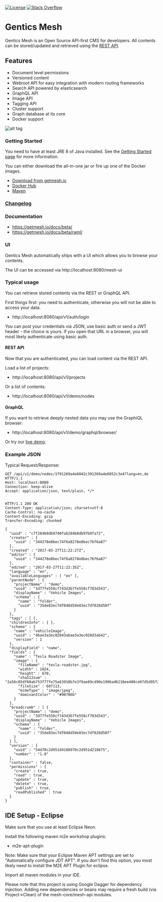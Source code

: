[![License](http://img.shields.io/:license-apache-brightgreen.svg)](http://www.apache.org/licenses/LICENSE-2.0.html)
[![Stack Overflow](http://img.shields.io/:stack%20overflow-genticsmesh-brightgreen.svg)](http://stackoverflow.com/questions/tagged/gentics-mesh)

# Gentics Mesh  

Gentics Mesh is an Open Source API-first CMS for developers. All contents can be stored/updated and retrieved using the [REST API](https://getmesh.io/docs/beta/raml/).

## Features

* Document level permissions
* Versioned content
* Webroot API for easy integration with modern routing frameworks
* Search API powered by elasticsearch
* GraphQL API
* Image API
* Tagging API
* Cluster support
* Graph database at its core
* Docker support

![alt tag](https://getmesh.io/assets/mesh-heroimg.png)

### Getting Started

You need to have at least JRE 8 of Java installed. See the [Getting Started page](https://getmesh.io/docs/beta/getting-started.html) for more information.

You can either download the all-in-one jar or fire up one of the Docker images.

* [Download from getmesh.io](https://getmesh.io/Download)
* [Docker Hub](https://hub.docker.com/r/gentics/mesh/)
* [Maven](https://maven.gentics.com/maven2/com/gentics/mesh)

### [Changelog](https://getmesh.io/docs/beta/changelog.html)

### Documentation

* https://getmesh.io/docs/beta/
* https://getmesh.io/docs/beta/raml/

### UI

Gentics Mesh automatically ships with a UI which allows you to browse your contents.

The UI can be accessed via http://localhost:8080/mesh-ui

### Typical usage

You can retrieve stored contents via the REST or GraphQL API.

First things first: you need to authenticate, otherwise you will not be able to access your data.

* http://localhost:8080/api/v1/auth/login

You can post your credentials via JSON, use basic auth or send a JWT header - the choice is yours. If you open that URL in a browser, you will most likely authenticate using basic auth.

#### REST API

Now that you are authenticated, you can load content via the REST API.

Load a list of projects:

* http://localhost:8080/api/v1/projects

Or a list of contents:

* http://localhost:8080/api/v1/demo/nodes

#### GraphQL

If you want to retrieve deeply nested data you may use the GraphiQL browser:

* http://localhost:8080/api/v1/demo/graphql/browser/

Or try our [live demo](https://demo.getmesh.io/api/v1/demo/graphql/browser/).

### Example JSON

Typical Request/Response:

```
GET /api/v1/demo/nodes/1f91269a4e6042c391269a4e6052c3e4?lang=en,de HTTP/1.1
Host: localhost:8080
Connection: keep-alive
Accept: application/json, text/plain, */*


HTTP/1.1 200 OK
Content-Type: application/json; charset=utf-8
Cache-Control: no-cache
Content-Encoding: gzip
Transfer-Encoding: chunked

{
  "uuid" : "c7f284b8db9740fab284b8db97b0fa72",
  "creator" : {
    "uuid" : "344278e8bec74f6a8278e8bec76f6a87"
  },
  "created" : "2017-03-27T11:22:27Z",
  "editor" : {
    "uuid" : "344278e8bec74f6a8278e8bec76f6a87"
  },
  "edited" : "2017-03-27T11:22:35Z",
  "language" : "en",
  "availableLanguages" : [ "en" ],
  "parentNode" : {
    "projectName" : "demo",
    "uuid" : "3d77fe558cf743d3b7fe558cf783d343",
    "displayName" : "Vehicle Images",
    "schema" : {
      "name" : "folder",
      "uuid" : "35de83ec7df048d59e83ec7df028d50f"
    }
  },
  "tags" : [ ],
  "childrenInfo" : { },
  "schema" : {
    "name" : "vehicleImage",
    "uuid" : "4bae3a3ec02043abae3a3ec020d3ab42",
    "version" : 1
  },
  "displayField" : "name",
  "fields" : {
    "name" : "Tesla Roadster Image",
    "image" : {
      "fileName" : "tesla-roadster.jpg",
      "width" : 1024,
      "height" : 670,
      "sha512sum" : "2a56c85df60ab753f77fe75a63910b7e3f9ae89cd90e1906ad6210ee408ce07d5d95f269a21217ee045af8ac7d6c934324e49908d463971e31498b994b757d03",
      "fileSize" : 607113,
      "mimeType" : "image/jpeg",
      "dominantColor" : "#90786b"
    }
  },
  "breadcrumb" : [ {
    "projectName" : "demo",
    "uuid" : "3d77fe558cf743d3b7fe558cf783d343",
    "displayName" : "Vehicle Images",
    "schema" : {
      "name" : "folder",
      "uuid" : "35de83ec7df048d59e83ec7df028d50f"
    }
  } ],
  "version" : {
    "uuid" : "54d70c2d951d4188970c2d951d218875",
    "number" : "1.0"
  },
  "container" : false,
  "permissions" : {
    "create" : true,
    "read" : true,
    "update" : true,
    "delete" : true,
    "publish" : true,
    "readPublished" : true
  }
}
```

## IDE Setup - Eclipse

Make sure that you use at least Eclipse Neon.

Install the following maven m2e workshop plugins:

  * m2e-apt-plugin

Note: Make sure that your Eclipse Maven APT settings are set to "Automatically configure JDT APT". 
If you don't find this option, you most likely need to install the M2E APT Plugin for eclipse.

Import all maven modules in your IDE.

Please note that this project is using Google Dagger for dependency injection. Adding new dependencies or beans may require a fresh build (via Project->Clean) of the mesh-core/mesh-api modules.
